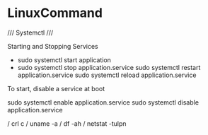# LinuxCommand

/// Systemctl ///

Starting and Stopping Services

- sudo systemctl start application
- sudo systemctl stop application.service
sudo systemctl restart application.service
sudo systemctl reload application.service

To start, disable a service at boot

sudo systemctl enable application.service
sudo systemctl disable application.service


/ crl c / uname -a / df -ah / netstat -tulpn
